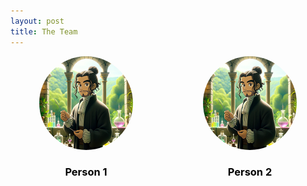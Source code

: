 ```yaml
---
layout: post
title: The Team
---
```


<style>
  .team-grid {
    display: grid;
    grid-template-columns: repeat(auto-fill, minmax(200px, 1fr)); /* Creates a responsive grid layout */
    gap: 20px; /* Spacing between grid items */
  }
  
  .team-member {
    text-align: center; /* Aligns the text in the center */
  }

  .team-member img {
    width: 150px; /* Size of the image */
    height: 150px; /* Should be equal to width for a circle */
    border-radius: 50%; /* Makes the image circular */
    object-fit: cover; /* Ensures the image covers the area */
    cursor: pointer; /* Indicates the image is clickable */
  }

  .team-member a {
    text-decoration: none; /* Removes underline from links */
    color: black; /* Sets the text color for the link */
  }
</style>

<body>

<div class="team-grid">
  
  <div class="team-member">
    <a href="_persons/person-1-page.html">
      <img src="assets/images/small.png" alt="Person 1">
      <h3>Person 1</h3>
    </a>
  </div>

  <div class="team-member">
    <a href="_persons/person-1-page.html">
      <img src="assets/images/small.png" alt="Person 2">
      <h3>Person 2</h3>
    </a>
  </div>

  <!-- Repeat the above block for each team member, adjusting the href to their dedicated page -->

</div>

</body>
